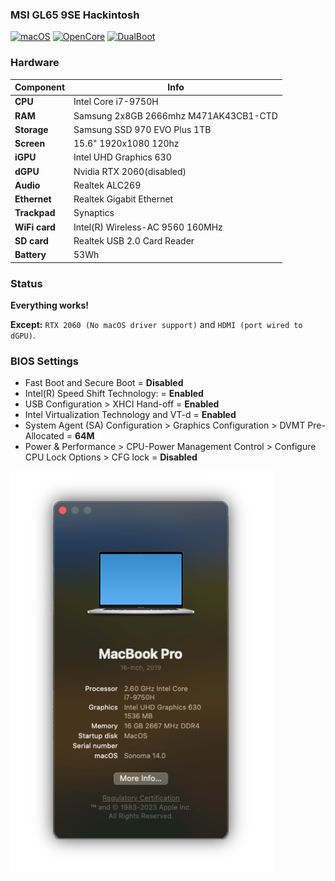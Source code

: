 ### MSI GL65 9SE Hackintosh
[![macOS](https://img.shields.io/badge/macOS_Sonoma-14.0-Sbrightgreen.svg)](https://www.apple.com/macos/sonoma)
[![OpenCore](https://img.shields.io/badge/OpenCore-0.9.5-blue.svg)](https://github.com/acidanthera/OpenCorePkg)
[![DualBoot](https://img.shields.io/badge/DualBoot-8A2BE2.svg)]()

### Hardware
| Component      |Info                                      |
|----------------|------------------------------------------|
| **CPU**        |  Intel Core i7-9750H                     |
| **RAM**        |  Samsung 2x8GB 2666mhz M471AK43CB1-CTD   |
| **Storage**    |  Samsung SSD 970 EVO Plus 1TB            |
| **Screen**     |  15.6" 1920x1080 120hz                   |
| **iGPU**       |  Intel UHD Graphics 630                  |
| **dGPU**       |  Nvidia RTX 2060(disabled)               |
| **Audio**      |  Realtek ALC269                          |
| **Ethernet**   |  Realtek Gigabit Ethernet                |
| **Trackpad**   |  Synaptics                               |
| **WiFi card**  |  Intel(R) Wireless-AC 9560 160MHz        |
| **SD card**    |  Realtek USB 2.0 Card Reader             |
| **Battery**    |  53Wh                                    |

### Status
**Everything works!**

**Except:** `RTX 2060 (No macOS driver support)` and `HDMI (port wired to dGPU)`.

### BIOS Settings
* Fast Boot and Secure Boot = **Disabled**
* Intel(R) Speed Shift Technology: = **Enabled**
* USB Configuration > XHCI Hand-off = **Enabled**
* Intel Virtualization Technology and VT-d = **Enabled**
* System Agent (SA) Configuration > Graphics Configuration > DVMT Pre-Allocated = **64M**
* Power & Performance > CPU-Power Management Control > Configure CPU Lock Options > CFG lock = **Disabled**

<img align="center" src="./Media/macOS_About.png" width="420">
